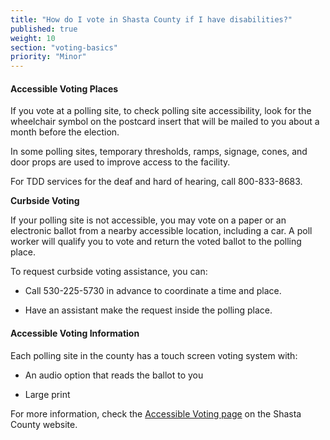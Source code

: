 ```yaml
---
title: "How do I vote in Shasta County if I have disabilities?"
published: true
weight: 10
section: "voting-basics"
priority: "Minor"
---
```


#### Accessible Voting Places    

If you vote at a polling site, to check polling site accessibility, look for the wheelchair symbol on the postcard insert that will be mailed to you about a month before the election.  

In some polling sites, temporary thresholds, ramps, signage, cones, and door props are used to improve access to the facility.  

For TDD services for the deaf and hard of hearing, call 800-833-8683.  

**Curbside Voting**  

If your polling site is not accessible, you may vote on a paper or an electronic ballot from a nearby accessible location, including a car. A poll worker will qualify you to vote and return the voted ballot to the polling place.  

To request curbside voting assistance, you can:  

- Call 530-225-5730 in advance to coordinate a time and place.  

- Have an assistant make the request inside the polling place.  

#### Accessible Voting Information    

Each polling site in the county has a touch screen voting system with:  

- An audio option that reads the ballot to you  

- Large print  

For more information, check the [Accessible Voting page](http://www.elections.co.shasta.ca.us/voting/voting-information/accessible-voting-for-all-voters/) on the Shasta County website.  
